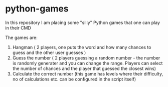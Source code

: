 # python-games

In this repository I am placing some "silly" Python games that one can play in their CMD

The games are:
1) Hangman ( 2 players, one puts the word and how many chances to guess and the other user guesses )
2) Guess the number ( 2 players guessing a random number - the number is randomly generater and you can change the range. Players can select the number of chances and the player that guessed the closest wins)
3) Calculate the correct number (this game has levels where their difficulty, no of calculations etc. can be configured in the script itself)
